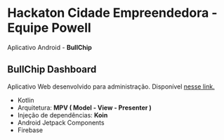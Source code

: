 # Hackaton Cidade Empreendedora - Equipe Powell

Aplicativo Android - **BullChip**

## BullChip Dashboard

Aplicativo Web desenvolvido para administração. Disponível [nesse link.](https://github.com/ivanvoliveira/bullchip-admin)

- Kotlin
- Arquitetura: **MPV ( Model - View - Presenter )**
- Injeção de dependências: **Koin**
- Android Jetpack Components
- Firebase
